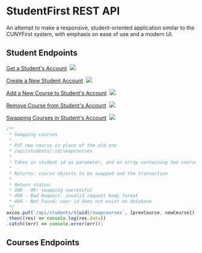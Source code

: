 # StudentFirst REST API
An attempt to make a responsive, student-oriented application similar to the CUNYFirst system, with emphasis on ease of use and a modern UI.

## Student Endpoints
[Get a Student's Account]()&nbsp;
![](https://img.shields.io/badge/%2Fapi%2Fstudents%2F%3Auid-GET-brightgreen?style=flat-square) 

[Create a New Student Account]()&nbsp;
![](https://img.shields.io/badge/%2Fapi%2Fstudents-POST-blue?style=flat-square)

[Add a New Course to Student's Account]()&nbsp;
![](https://img.shields.io/badge/%2Fapi%2Fstudents%2F%3Auid%2Faddcourse-PUT-orange?style=flat-square)

[Remove Course from Student's Account]()&nbsp;
![](https://img.shields.io/badge/%2Fapi%2Fstudents%2F%3Auid%2Fremovecourse-PUT-orange?style=flat-square)

[Swapping Courses in Student's Account]()&nbsp;
![](https://img.shields.io/badge/%2Fapi%2Fstudents%2F%3Auid%2Fswapcourses-PUT-orange?style=flat-square)

```js
/**
 * Swapping courses
 *
 * PUT new course in place of the old one
 * /api/students/:id/swapcourses
 *
 * Takes in student id as parameter, and an array containing two course JSON objects as the request body
 *
 * Returns: course objects to be swapped and the transaction
 *
 * Return status:
 * 200 - OK: swapping successful
 * 400 - Bad Request: invalid request body format
 * 404 - Not Found: user id does not exist on database
 */
axios.put(`/api/students/${uid}/swapcourses`, [prevCourse, newCourse])
.then((res) => console.log(res.data))
.catch((err) => console.error(err));
```

## Courses Endpoints